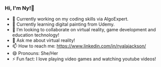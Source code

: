 ### Hi, I'm Ny!👋

<!--
**nyjackson/nyjackson** is a ✨ _special_ ✨ repository because its `README.md` (this file) appears on your GitHub profile.

Here are some ideas to get you started:


-->
- 🔭 Currently working on my coding skills via AlgoExpert.  
- 🌱 Currently learning digital painting from Udemy. 
- 👯 I’m looking to collaborate on virtual reality, game development and education technology!
- 💬 Ask me about virtual reality!
- 📫 How to reach me: https://www.linkedin.com/in/nyalajackson/
- 😄 Pronouns: She/Her
- ⚡ Fun fact: I love playing video games and watching youtube videos!
